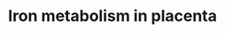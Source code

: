 ---
annotations:
- id: PW:0000591
  parent: regulatory pathway
  type: Pathway Ontology
  value: iron transport pathway
- id: PW:0000590
  parent: regulatory pathway
  type: Pathway Ontology
  value: iron homeostasis pathway
authors:
- Jcompai
- Khanspers
- MartijnVanIersel
- Evelo
- MaintBot
- Ddigles
- Egonw
- AMTan
communities:
- Micronutrients
description: During pregnancy, iron is transported from mother to fetus across the
  placenta. Iron is essential for many biological processes, including the transfer
  of oxygen in blood, but it can also be toxic. Elaborate and elegant mechanisms have
  evolved to make sure that the potential for oxidative damage is minimized. This
  description of Iron pathway through the placenta, and its regulation is purposed
  to understand the effect of Iron deficiency or Iron overload of the mother on the
  fetus.   Proteins on this pathway have targeted assays available via the [https://assays.cancer.gov/available_assays?wp_id=WP2007
  CPTAC Assay Portal]
last-edited: 2019-09-12
ndex: 965751bc-8b63-11eb-9e72-0ac135e8bacf
organisms:
- Homo sapiens
redirect_from:
- /index.php/Pathway:WP2007
- /instance/WP2007
revision: null
schema-jsonld:
- '@context': https://schema.org/
  '@id': https://wikipathways.github.io/pathways/WP2007.html
  '@type': Dataset
  creator:
    '@type': Organization
    name: WikiPathways
  description: During pregnancy, iron is transported from mother to fetus across the
    placenta. Iron is essential for many biological processes, including the transfer
    of oxygen in blood, but it can also be toxic. Elaborate and elegant mechanisms
    have evolved to make sure that the potential for oxidative damage is minimized.
    This description of Iron pathway through the placenta, and its regulation is purposed
    to understand the effect of Iron deficiency or Iron overload of the mother on
    the fetus.   Proteins on this pathway have targeted assays available via the [https://assays.cancer.gov/available_assays?wp_id=WP2007
    CPTAC Assay Portal]
  keywords:
  - FTH1RNA
  - FeII
  - FeIII
  - HAMP
  - HEPHL1
  - IREB2
  - IRP1
  - MCOLN1
  - SLC11A2
  - SLC40A1
  - STEAP3
  - TF
  - TFR1
  - TFR2
  - TfR1 RNA
  - foetal HAMP?
  - foetal TF
  license: CC0
  name: Iron metabolism in placenta
seo: CreativeWork
title: Iron metabolism in placenta
wpid: WP2007
---